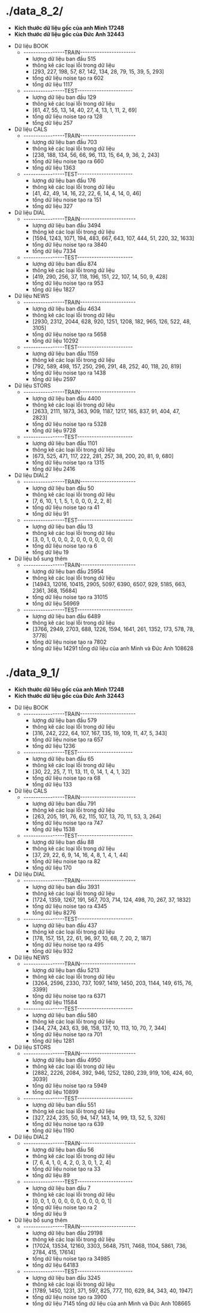 # ./data_8_2/
* **Kích thước dữ liệu gốc của anh Minh 17248**
* **Kích thước dữ liệu gốc của Đức Anh 32443**
- Dữ liệu BOOK
	- -----------------TRAIN-----------------------
		- lượng dữ liệu ban đầu 515
		- thông kê các loại lỗi trong dữ liệu
		- [293, 227, 198, 57, 87, 142, 134, 28, 79, 15, 39, 5, 293]
		- tổng dữ liệu noise tạo ra 602
		- tổng dữ liệu 1117
	- -----------------TEST-----------------------
		- lượng dữ liệu ban đầu 129
		- thông kê các loại lỗi trong dữ liệu
		- [61, 47, 55, 13, 14, 40, 27, 4, 13, 1, 11, 2, 69]
		- tổng dữ liệu noise tạo ra 128
		- tổng dữ liệu 257
- Dữ liệu CALS
	- -----------------TRAIN-----------------------
		- lượng dữ liệu ban đầu 703
		- thông kê các loại lỗi trong dữ liệu
		- [238, 188, 134, 56, 66, 96, 113, 15, 64, 9, 36, 2, 243]
		- tổng dữ liệu noise tạo ra 660
		- tổng dữ liệu 1363
	- -----------------TEST-----------------------
		- lượng dữ liệu ban đầu 176
		- thông kê các loại lỗi trong dữ liệu
		- [41, 42, 49, 14, 16, 22, 22, 6, 14, 4, 14, 0, 46]
		- tổng dữ liệu noise tạo ra 151
		- tổng dữ liệu 327
- Dữ liệu DIAL
	- -----------------TRAIN-----------------------
		- lượng dữ liệu ban đầu 3494
		- thông kê các loại lỗi trong dữ liệu
		- [1594, 1243, 1071, 194, 483, 667, 643, 107, 444, 51, 220, 32, 1633]
		- tổng dữ liệu noise tạo ra 3840
		- tổng dữ liệu 7334
	- -----------------TEST-----------------------
		- lượng dữ liệu ban đầu 874
		- thông kê các loại lỗi trong dữ liệu
		- [419, 290, 256, 37, 118, 196, 151, 22, 107, 14, 50, 9, 428]
		- tổng dữ liệu noise tạo ra 953
		- tổng dữ liệu 1827
- Dữ liệu NEWS
	- -----------------TRAIN-----------------------
		- lượng dữ liệu ban đầu 4634
		- thông kê các loại lỗi trong dữ liệu
		- [2930, 2312, 2044, 628, 920, 1251, 1208, 182, 965, 126, 522, 48, 3105]
		- tổng dữ liệu noise tạo ra 5658
		- tổng dữ liệu 10292
	- -----------------TEST-----------------------
		- lượng dữ liệu ban đầu 1159
		- thông kê các loại lỗi trong dữ liệu
		- [792, 589, 498, 157, 250, 296, 291, 48, 252, 40, 118, 20, 819]
		- tổng dữ liệu noise tạo ra 1438
		- tổng dữ liệu 2597
- Dữ liệu STORS
	- -----------------TRAIN-----------------------
		- lượng dữ liệu ban đầu 4400
		- thông kê các loại lỗi trong dữ liệu
		- [2633, 2111, 1873, 363, 909, 1187, 1217, 165, 837, 91, 404, 47, 2823]
		- tổng dữ liệu noise tạo ra 5328
		- tổng dữ liệu 9728
	- -----------------TEST-----------------------
		- lượng dữ liệu ban đầu 1101
		- thông kê các loại lỗi trong dữ liệu
		- [673, 525, 471, 117, 222, 281, 257, 38, 200, 20, 81, 9, 680]
		- tổng dữ liệu noise tạo ra 1315
		- tổng dữ liệu 2416
- Dữ liệu DIAL2
	- -----------------TRAIN-----------------------
		- lượng dữ liệu ban đầu 50
		- thông kê các loại lỗi trong dữ liệu
		- [7, 6, 10, 1, 1, 5, 1, 0, 0, 0, 2, 2, 8]
		- tổng dữ liệu noise tạo ra 41
		- tổng dữ liệu 91
	- -----------------TEST-----------------------
		- lượng dữ liệu ban đầu 13
		- thông kê các loại lỗi trong dữ liệu
		- [3, 0, 1, 0, 0, 0, 2, 0, 0, 0, 0, 0, 0]
		- tổng dữ liệu noise tạo ra 6
		- tổng dữ liệu 19
- Dữ liệu bổ sung thêm
	- -----------------TRAIN-----------------------
		- lượng dữ liệu ban đầu 25954
		- thông kê các loại lỗi trong dữ liệu
		- [14943, 12016, 10415, 2905, 5097, 6390, 6507, 929, 5185, 663, 2361, 368, 15684]
		- tổng dữ liệu noise tạo ra 31015
		- tổng dữ liệu 56969
	- -----------------TEST-----------------------
		- lượng dữ liệu ban đầu 6489
		- thông kê các loại lỗi trong dữ liệu
		- [3766, 2949, 2703, 688, 1226, 1594, 1641, 261, 1352, 173, 578, 78, 3778]
		- tổng dữ liệu noise tạo ra 7802
		- tổng dữ liệu 14291
tổng dữ liệu của anh Minh và Đức Anh  108628
# ./data_9_1/
* **Kích thước dữ liệu gốc của anh Minh 17248**
* **Kích thước dữ liệu gốc của Đức Anh 32443**
- Dữ liệu BOOK
	- -----------------TRAIN-----------------------
		- lượng dữ liệu ban đầu 579
		- thông kê các loại lỗi trong dữ liệu
		- [316, 242, 222, 64, 107, 167, 135, 19, 109, 11, 47, 5, 343]
		- tổng dữ liệu noise tạo ra 657
		- tổng dữ liệu 1236
	- -----------------TEST-----------------------
		- lượng dữ liệu ban đầu 65
		- thông kê các loại lỗi trong dữ liệu
		- [30, 22, 25, 7, 11, 13, 11, 0, 14, 1, 4, 1, 32]
		- tổng dữ liệu noise tạo ra 68
		- tổng dữ liệu 133
- Dữ liệu CALS
	- -----------------TRAIN-----------------------
		- lượng dữ liệu ban đầu 791
		- thông kê các loại lỗi trong dữ liệu
		- [263, 205, 191, 76, 62, 115, 107, 13, 70, 11, 53, 3, 264]
		- tổng dữ liệu noise tạo ra 747
		- tổng dữ liệu 1538
	- -----------------TEST-----------------------
		- lượng dữ liệu ban đầu 88
		- thông kê các loại lỗi trong dữ liệu
		- [37, 29, 22, 6, 9, 14, 16, 4, 8, 1, 4, 1, 44]
		- tổng dữ liệu noise tạo ra 82
		- tổng dữ liệu 170
- Dữ liệu DIAL
	- -----------------TRAIN-----------------------
		- lượng dữ liệu ban đầu 3931
		- thông kê các loại lỗi trong dữ liệu
		- [1724, 1359, 1267, 191, 567, 703, 714, 124, 498, 70, 267, 37, 1832]
		- tổng dữ liệu noise tạo ra 4345
		- tổng dữ liệu 8276
	- -----------------TEST-----------------------
		- lượng dữ liệu ban đầu 437
		- thông kê các loại lỗi trong dữ liệu
		- [178, 157, 151, 22, 61, 96, 97, 10, 68, 7, 20, 2, 187]
		- tổng dữ liệu noise tạo ra 495
		- tổng dữ liệu 932
- Dữ liệu NEWS
	- -----------------TRAIN-----------------------
		- lượng dữ liệu ban đầu 5213
		- thông kê các loại lỗi trong dữ liệu
		- [3264, 2596, 2330, 737, 1097, 1419, 1450, 203, 1144, 149, 615, 76, 3399]
		- tổng dữ liệu noise tạo ra 6371
		- tổng dữ liệu 11584
	- -----------------TEST-----------------------
		- lượng dữ liệu ban đầu 580
		- thông kê các loại lỗi trong dữ liệu
		- [344, 274, 243, 63, 98, 158, 137, 10, 113, 10, 70, 7, 344]
		- tổng dữ liệu noise tạo ra 701
		- tổng dữ liệu 1281
- Dữ liệu STORS
	- -----------------TRAIN-----------------------
		- lượng dữ liệu ban đầu 4950
		- thông kê các loại lỗi trong dữ liệu
		- [2882, 2226, 2084, 392, 946, 1252, 1280, 239, 919, 106, 424, 60, 3039]
		- tổng dữ liệu noise tạo ra 5949
		- tổng dữ liệu 10899
	- -----------------TEST-----------------------
		- lượng dữ liệu ban đầu 551
		- thông kê các loại lỗi trong dữ liệu
		- [327, 224, 235, 50, 94, 147, 143, 14, 99, 13, 52, 5, 326]
		- tổng dữ liệu noise tạo ra 639
		- tổng dữ liệu 1190
- Dữ liệu DIAL2
	- -----------------TRAIN-----------------------
		- lượng dữ liệu ban đầu 56
		- thông kê các loại lỗi trong dữ liệu
		- [7, 6, 4, 1, 0, 4, 2, 0, 3, 0, 1, 2, 4]
		- tổng dữ liệu noise tạo ra 33
		- tổng dữ liệu 89
	- -----------------TEST-----------------------
		- lượng dữ liệu ban đầu 7
		- thông kê các loại lỗi trong dữ liệu
		- [0, 0, 1, 0, 0, 0, 0, 0, 0, 0, 0, 0, 1]
		- tổng dữ liệu noise tạo ra 2
		- tổng dữ liệu 9
- Dữ liệu bổ sung thêm
	- -----------------TRAIN-----------------------
		- lượng dữ liệu ban đầu 29198
		- thông kê các loại lỗi trong dữ liệu
		- [17024, 13534, 12160, 3303, 5648, 7511, 7468, 1104, 5861, 736, 2784, 415, 17614]
		- tổng dữ liệu noise tạo ra 34985
		- tổng dữ liệu 64183
	- -----------------TEST-----------------------
		- lượng dữ liệu ban đầu 3245
		- thông kê các loại lỗi trong dữ liệu
		- [1789, 1450, 1231, 371, 597, 825, 777, 110, 629, 84, 343, 40, 1947]
		- tổng dữ liệu noise tạo ra 3900
		- tổng dữ liệu 7145
tổng dữ liệu của anh Minh và Đức Anh  108665
